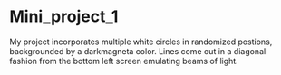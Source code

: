 # Mini_project_1

My project incorporates multiple white circles in randomized postions, backgrounded by a darkmagneta color. Lines come out in a diagonal fashion from the bottom left screen emulating beams of light.  

